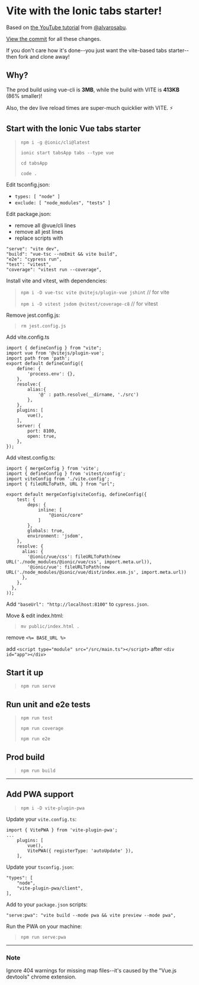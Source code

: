 # Vite with the Ionic tabs starter!

Based on [the YouTube tutorial](https://www.youtube.com/watch?v=-FwQ6c6OreQ) from [@alvarosabu](https://github.com/alvarosabu).

[View the commit](https://github.com/dolthead/vitehow/commit/2ab6f7e311942ef8ea472cdb9a00e17a9a873d5e) for all these changes.

If you don't care how it's done--you just want the vite-based tabs starter--then fork and clone away!

## Why?

The prod build using vue-cli is **3MB**, while the build with VITE is **413KB** (86% smaller)!

Also, the dev live reload times are super-much quicklier with VITE. ⚡️

## Start with the Ionic Vue tabs starter

> `npm i -g @ionic/cli@latest`
>
> `ionic start tabsApp tabs --type vue`
>
> `cd tabsApp`
>
> `code .`

Edit tsconfig.json:

- `types: [ "node" ]`
- `exclude: [ "node_modules", "tests" ]`
  
Edit package.json:

- remove all @vue/cli lines
- remove all jest lines
- replace scripts with
```
"serve": "vite dev",
"build": "vue-tsc --noEmit && vite build",
"e2e": "cypress run",
"test": "vitest",
"coverage": "vitest run --coverage",
```

Install vite and vitest, with dependencies:

> `npm i -D vue-tsc vite @vitejs/plugin-vue jshint` // for vite
> 
> `npm i -D vitest jsdom @vitest/coverage-c8` // for vitest 

Remove jest.config.js:

> `rm jest.config.js`

Add vite.config.ts

```
import { defineConfig } from "vite";
import vue from '@vitejs/plugin-vue';
import path from 'path';
export default defineConfig({
    define: {
        'process.env': {},
    },
    resolve:{
        alias:{
            '@' : path.resolve(__dirname, './src')
        },
    },
	plugins: [ 
		vue(),
	],
	server: {
		port: 8100,
        open: true,
	},
});
```

Add vitest.config.ts:

```
import { mergeConfig } from 'vite';
import { defineConfig } from 'vitest/config';
import viteConfig from './vite.config';
import { fileURLToPath, URL } from "url";

export default mergeConfig(viteConfig, defineConfig({
    test: {
        deps: {
            inline: [
                "@ionic/core"
            ]
        },
        globals: true,
        environment: 'jsdom',
    },
    resolve: {
      alias: {
        '@ionic/vue/css': fileURLToPath(new URL('./node_modules/@ionic/vue/css', import.meta.url)),
        '@ionic/vue': fileURLToPath(new URL('./node_modules/@ionic/vue/dist/index.esm.js', import.meta.url))
      },
    },
  },
));
```

Add `"baseUrl": "http://localhost:8100"` to `cypress.json`.

Move & edit index.html:

> `mv public/index.html .`
> 
remove `<%= BASE_URL %>`

add `<script type="module" src="/src/main.ts"></script>`
after `<div id="app"></div>`

## Start it up

> `npm run serve`

## Run unit and e2e tests

> `npm run test`
>
> `npm run coverage`
> 
> `npm run e2e`

## Prod build

> `npm run build`

-----

## Add PWA support

> `npm i -D vite-plugin-pwa`

Update your `vite.config.ts`:

```
import { VitePWA } from 'vite-plugin-pwa';
...
	plugins: [ 
		vue(),
		VitePWA({ registerType: 'autoUpdate' }),
	],
```

Update your `tsconfig.json`:
```
"types": [
    "node",
    "vite-plugin-pwa/client",
],
```

Add to your `package.json` scripts:

```
"serve:pwa": "vite build --mode pwa && vite preview --mode pwa",
```

Run the PWA on your machine:

> `npm run serve:pwa`

-----

### Note

Ignore 404 warnings for missing map files--it's caused by the "Vue.js devtools" chrome extension.
